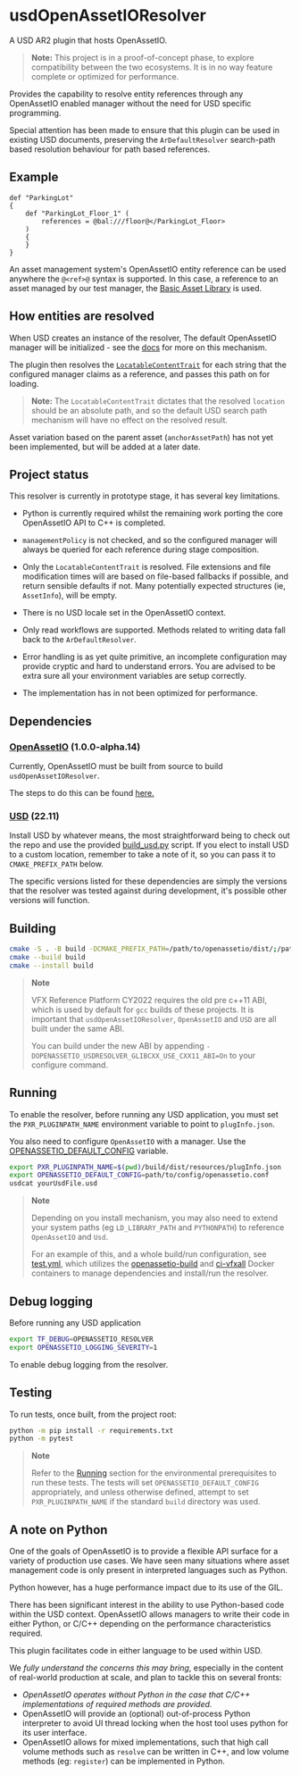 # usdOpenAssetIOResolver

A USD AR2 plugin that hosts OpenAssetIO.

> **Note:**
> This project is in a proof-of-concept phase, to explore compatibility
> between the two ecosystems. It is in no way feature complete or
> optimized for performance.

Provides the capability to resolve entity references through any
OpenAssetIO enabled manager without the need for USD specific
programming.

Special attention has been made to ensure that this plugin can be used
in existing USD documents, preserving the `ArDefaultResolver`
search-path based resolution behaviour for path based references.

## Example

```usd
def "ParkingLot"
{
    def "ParkingLot_Floor_1" (
        references = @bal:///floor@</ParkingLot_Floor>
    )
    {
    }
}
```

An asset management system's OpenAssetIO entity reference can be used
anywhere the `@<ref>@` syntax is supported. In this case, a reference to
an asset managed by our test manager, the [Basic Asset
Library](https://github.com/OpenAssetIO/OpenAssetIO-Manager-BAL) is used.

## How entities are resolved

When USD creates an instance of the resolver, The default OpenAssetIO
manager will be initialized - see the
[docs](https://openassetio.github.io/OpenAssetIO/glossary.html#default_config_var)
for more on this mechanism.

The plugin then resolves the [`LocatableContentTrait`](https://github.com/OpenAssetIO/OpenAssetIO-MediaCreation/blob/659e641ce7e4dba6c5c6508c30b484fa31c1d61a/traits.yml#L54)
for each string that the configured manager claims as a reference, and
passes this path on for loading.

> **Note:**
> The `LocatableContentTrait` dictates that the resolved `location`
> should be an absolute path, and so the default USD search path
> mechanism will have no effect on the resolved result.

Asset variation based on the parent asset (`anchorAssetPath`) has not
yet been implemented, but will be added at a later date.

## Project status

This resolver is currently in prototype stage, it has several key
limitations.

- Python is currently required whilst the remaining work porting the
  core OpenAssetIO API to C++ is completed.

- `managementPolicy` is not checked, and so the configured manager will
  always be queried for each reference during stage composition.

- Only the `LocatableContentTrait` is resolved. File extensions and file
  modification times will are based on file-based fallbacks if possible,
  and return sensible defaults if not. Many potentially expected
  structures (ie, `AssetInfo`), will be empty.

- There is no USD locale set in the OpenAssetIO context.

- Only read workflows are supported. Methods related to writing data
  fall back to the `ArDefaultResolver`.

- Error handling is as yet quite primitive, an incomplete configuration
  may provide cryptic and hard to understand errors. You are advised to
  be extra sure all your environment variables are setup correctly.

- The implementation has in not been optimized for performance.

## Dependencies

### [OpenAssetIO](https://github.com/OpenAssetIO/OpenAssetIO/) (1.0.0-alpha.14)

Currently, OpenAssetIO must be built from source to build
`usdOpenAssetIOResolver`.

The steps to do this can be found
[here.](https://github.com/OpenAssetIO/OpenAssetIO/blob/main/doc/BUILDING.md)

### [USD](https://github.com/PixarAnimationStudios/USD) (22.11)

Install USD by whatever means, the most straightforward being to check
out the repo and use the provided
[build_usd.py](https://github.com/PixarAnimationStudios/USD/tree/release/build_scripts)
script. If you elect to install USD to a custom location, remember to
take a note of it, so you can pass it to `CMAKE_PREFIX_PATH` below.

The specific versions listed for these dependencies are simply the
versions that the resolver was tested against during development, it's
possible other versions will function.

## Building

```sh
cmake -S . -B build -DCMAKE_PREFIX_PATH=/path/to/openassetio/dist/;/path/to/USD
cmake --build build
cmake --install build
```

> **Note**
>
> VFX Reference Platform CY2022 requires the old pre c++11 ABI, which is
> used by default for `gcc` builds of these projects. It is important
> that `usdOpenAssetIOResolver`, `OpenAssetIO` and `USD` are all built
> under the same ABI.
>
> You can build under the new ABI by appending
> `-DOPENASSETIO_USDRESOLVER_GLIBCXX_USE_CXX11_ABI=On` to your configure
> command.

## Running

To enable the resolver, before running any USD application, you must set
the `PXR_PLUGINPATH_NAME` environment variable to point to
`plugInfo.json`.

You also need to configure `OpenAssetIO` with a manager. Use the
[OPENASSETIO_DEFAULT_CONFIG](https://openassetio.github.io/OpenAssetIO/glossary.html#default_config_var)
variable.

```sh
export PXR_PLUGINPATH_NAME=$(pwd)/build/dist/resources/plugInfo.json
export OPENASSETIO_DEFAULT_CONFIG=path/to/config/openassetio.conf
usdcat yourUsdFile.usd
```

> **Note**
>
> Depending on you install mechanism, you may also need to extend your
> system paths (eg `LD_LIBRARY_PATH` and `PYTHONPATH`) to reference
>`OpenAssetIO` and `Usd`.
>
> For an example of this, and a whole build/run configuration, see
> [test.yml](.github/workflows/test.yml), which utilizes the
> [openassetio-build](https://github.com/openassetio/OpenAssetIO/pkgs/container/openassetio-build)
> and [ci-vfxall](https://hub.docker.com/r/aswf/ci-vfxall) Docker
> containers to manage dependencies and install/run the resolver.

## Debug logging

Before running any USD application

```sh
export TF_DEBUG=OPENASSETIO_RESOLVER
export OPENASSETIO_LOGGING_SEVERITY=1
```

To enable debug logging from the resolver.

## Testing

To run tests, once built, from the project root:

```sh
python -m pip install -r requirements.txt
python -m pytest
```

> **Note**
>
> Refer to the [Running](#running) section for the environmental
> prerequisites to run these tests. The tests will set
> `OPENASSETIO_DEFAULT_CONFIG` appropriately, and unless otherwise
> defined, attempt to set `PXR_PLUGINPATH_NAME` if the standard `build`
> directory was used.

## A note on Python

One of the goals of OpenAssetIO is to provide a flexible API surface for
a variety of production use cases. We have seen many situations where
asset management code is only present in interpreted languages such as
Python.

Python however, has a huge performance impact due to its use of the GIL.

There has been significant interest in the ability to use Python-based
code within the USD context. OpenAssetIO allows managers to write their
code in either Python, or C/C++ depending on the performance
characteristics required.

This plugin facilitates code in either language to be used within USD.

We _fully understand the concerns this may bring_, especially in the
content of real-world production at scale, and plan to tackle this on
several fronts:

- _OpenAssetIO operates without Python in the case that C/C++
  implementations of required methods are provided._
- OpenAssetIO will provide an (optional) out-of-process Python
  interpreter to avoid UI thread locking when the host tool uses python
  for its user interface.
- OpenAssetIO allows for mixed implementations, such that high call
  volume methods such as `resolve` can be written in C++, and low volume
  methods (eg: `register`) can be implemented in Python.
